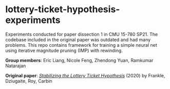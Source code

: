 # lottery-ticket-hypothesis-experiments

Experiments conducted for paper dissection 1 in CMU 15-780 SP21. The codebase included in the original paper was outdated and had many problems. This repo contains framework for training a simple neural net using iterative magnitude pruning (IMP) with rewinding. 

**Group members**: Eric Liang, Nicole Feng, Zhendong Yuan, Ramkumar Natarajan

**Original paper**: [*Stabilizing the Lottery Ticket Hypothesis*](https://arxiv.org/pdf/1903.01611.pdf) (2020) by Frankle, Dziugaite, Roy, Carbin
